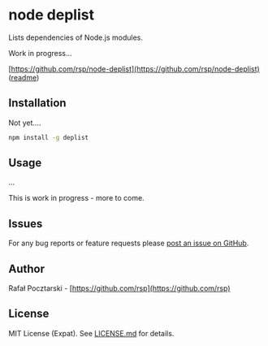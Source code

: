 node deplist
============

Lists dependencies of Node.js modules.

Work in progress...

[https://github.com/rsp/node-deplist](https://github.com/rsp/node-deplist)
([readme](https://github.com/rsp/node-deplist#readme))

Installation
------------

Not yet....

```sh
npm install -g deplist
```

Usage
-----
...

This is work in progress - more to come.

Issues
------
For any bug reports or feature requests please
[post an issue on GitHub](https://github.com/rsp/node-deplist/issues).

Author
------
Rafał Pocztarski - [https://github.com/rsp](https://github.com/rsp)

License
-------
MIT License (Expat). See [LICENSE.md](LICENSE.md) for details.
